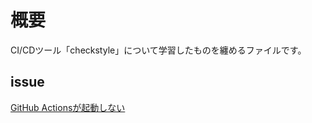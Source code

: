 # 概要

CI/CDツール「checkstyle」について学習したものを纏めるファイルです。



## issue

[GitHub Actionsが起動しない](https://github.com/gotokaka/til/issues/3)




